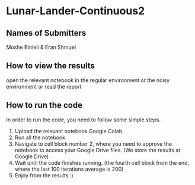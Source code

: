 # Lunar-Lander-Continuous2

## Names of Submitters
Moshe Binieli & Eran Shmuel

## How to view the results
open the relevant notebook in the regular environment or the noisy environment or read the report 

## How to run the code
In order to run the code, you need to follow some simple steps.
1. Upload the relevant notebook Google Colab.
2. Run all the notebook.
3. Navigate to cell block number 2, where you need to approve the notebook to access your Google Drive files. (We store the results at Google Drive)
4. Wait until the code finishes running. (the fourth cell block from the end, where the last 100 iterations average is 200)
5. Enjoy from the results :)